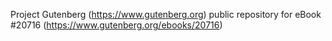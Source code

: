 Project Gutenberg (https://www.gutenberg.org) public repository for eBook #20716 (https://www.gutenberg.org/ebooks/20716)
